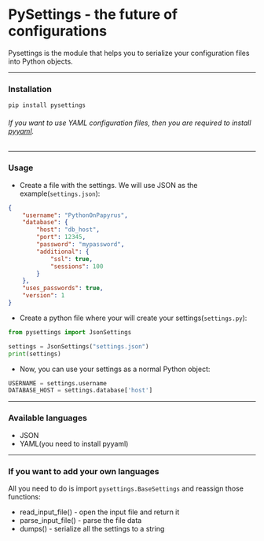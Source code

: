 # PySettings - the future of configurations

Pysettings is the module that helps you to serialize your configuration files into Python objects.

------------------------------------
### Installation
`pip install pysettings`
###### If you want to use YAML configuration files, then you are required to install [pyyaml](https://github.com/yaml/pyyaml).

------------------------------------
### Usage
- Create a file with the settings. We will use JSON as the example(`settings.json`):
````json
{
    "username": "PythonOnPapyrus",
    "database": {
        "host": "db_host",
        "port": 12345,
        "password": "mypassword",
        "additional": {
            "ssl": true,
            "sessions": 100
        }
    },
    "uses_passwords": true,
    "version": 1
}
````
- Create a python file where your will create your settings(`settings.py`):
````python
from pysettings import JsonSettings

settings = JsonSettings("settings.json")
print(settings)
````
- Now, you can use your settings as a normal Python object:
````python
USERNAME = settings.username
DATABASE_HOST = settings.database['host']
````

------------------------------------
### Available languages
- JSON
- YAML(you need to install pyyaml)


------------------------------------
### If you want to add your own languages
All you need to do is import `pysettings.BaseSettings` and
reassign those functions:
- read_input_file() - open the input file and return it
- parse_input_file() - parse the file data
- dumps() - serialize all the settings to a string
